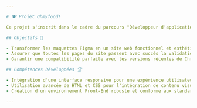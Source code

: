```yaml
---

# 🍽️ Projet Ohmyfood!

Ce projet s'inscrit dans le cadre du parcours "Développeur d'application - JavaScript React" d'OpenClassrooms. L'objectif est d'intégrer l'interface utilisateur d'Ohmyfood!, une application de commande de repas en ligne, en utilisant exclusivement HTML et CSS, sans recourir à JavaScript. Le site est développé selon une approche "desktop first", puis adapté pour une expérience responsive sur mobile, tablette et desktop.

## Objectifs 🎯

- Transformer les maquettes Figma en un site web fonctionnel et esthétique.
- Assurer que toutes les pages du site passent avec succès la validation W3C pour HTML et CSS.
- Garantir une compatibilité parfaite avec les versions récentes de Chrome et Firefox sur desktop.

## Compétences Développées 🏆

- Intégration d'une interface responsive pour une expérience utilisateur fluide sur différents appareils.
- Utilisation avancée de HTML et CSS pour l'intégration de contenu visuel attrayant.
- Création d'un environnement Front-End robuste et conforme aux standards de développement web.

---
```

